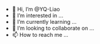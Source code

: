 - 👋 Hi, I’m @YQ-Liao
- 👀 I’m interested in ...
- 🌱 I’m currently learning ...
- 💞️ I’m looking to collaborate on ...
- 📫 How to reach me ...

<!---
YQ-Liao/YQ-Liao is a ✨ special ✨ repository because its `README.md` (this file) appears on your GitHub profile.
You can click the Preview link to take a look at your changes.
--->
